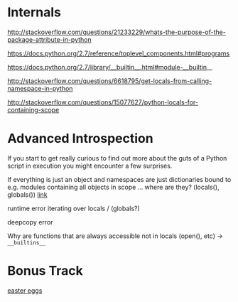 # Internals

http://stackoverflow.com/questions/21233229/whats-the-purpose-of-the-package-attribute-in-python

https://docs.python.org/2.7/reference/toplevel_components.html#programs

https://docs.python.org/2.7/library/__builtin__.html#module-__builtin__

http://stackoverflow.com/questions/6618795/get-locals-from-calling-namespace-in-python

http://stackoverflow.com/questions/15077627/python-locals-for-containing-scope


# Advanced Introspection

If you start to get really curious to find out more about the guts of a Python script in execution you might encounter a few surprises.

If everything is just an object and namespaces are just dictionaries bound to e.g. modules containing all objects in scope ... where are they? (locals(), globals()) [link](http://www.diveintopython.net/html_processing/locals_and_globals.html)

runtime error iterating over locals / (globals?)

deepcopy error

Why are functions that are always accessible not in locals (open(), etc) -> `__builtins__`

# Bonus Track

[easter eggs](easter-eggs.ipynb)
